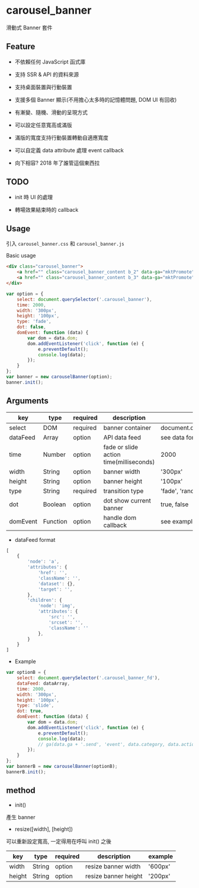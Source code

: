 # carousel_banner

滑動式 Banner 套件

## Feature

* 不依賴任何 JavaScript 函式庫

* 支持 SSR & API 的資料來源

* 支持桌面裝置與行動裝置

* 支援多個 Banner 顯示(不用擔心太多時的記憶體問題, DOM UI 有回收)

* 有漸變、隨機、滑動的呈現方式

* 可以設定任意寬高或滿版

* 滿版的寬度支持行動裝置轉動自適應寬度

* 可以自定義 data attribute 處理 event callback

* 向下相容? 2018 年了誰管這個東西拉

## TODO

* init 時 UI 的處理

* 轉場效果結束時的 callback

## Usage

引入 `carousel_banner.css` 和 `carousel_banner.js`

Basic usage

```HTML
<div class="carousel_banner">
    <a href="" class="carousel_banner_content b_2" data-ga="mktPromote" data-label="a2" data-action="click" data-category="b"><img src="https://tedshd.io/image/banner_2@1x.jpg" srcset="https://tedshd.io/image/banner_2@2x.jpg 2x" alt=""></a>
    <a href="" class="carousel_banner_content b_3" data-ga="mktPromote" data-label="a3" data-action="click" data-category="b"><img src="https://tedshd.io/image/banner_3@1x.jpg" srcset="https://tedshd.io/image/banner_3@2x.jpg 2x" alt=""></a>
</div>
```

```JavaScript
var option = {
    select: document.querySelector('.carousel_banner'),
    time: 2000,
    width: '300px',
    height: '100px',
    type: 'fade',
    dot: false,
    domEvent: function (data) {
        var dom = data.dom;
        dom.addEventListener('click', function (e) {
            e.preventDefault();
            console.log(data);
        });
    }
};
var banner = new carouselBanner(option);
banner.init();
```


## Arguments

|key|type|required|description|example|
|---|---|---|---|---|
| select   | DOM      | required | banner container                        | document.querySelector('#banner') |
| dataFeed | Array    | option   | API data feed                           | see data format                   |
| time     | Number   | option   | fade or slide action time(milliseconds) | 2000                              |
| width    | String   | option   | banner width                            | '300px'                           |
| height   | String   | option   | banner height                           | '100px'                           |
| type     | String   | required | transition type                         | 'fade', 'random', 'slide'         |
| dot      | Boolean  | option   | dot show current banner                 | true, false                       |
| domEvent | Function | option   | handle dom callback                     | see example                       |

* dataFeed format

```JavaScript
[
    {
        'node': 'a',
        'attributes': {
            'href': '',
            'className': '',
            'dataset': {},
            'target': '',
        },
        'children': {
            'node': 'img',
            'attributes': {
                'src': '',
                'srcset': '',
                'className': ''
            },
        }
    }
]
```

* Example

```JavaScript
var optionB = {
    select: document.querySelector('.carousel_banner_fd'),
    dataFeed: dataArray,
    time: 2000,
    width: '300px',
    height: '100px',
    type: 'slide',
    dot: true,
    domEvent: function (data) {
        var dom = data.dom;
        dom.addEventListener('click', function (e) {
            e.preventDefault();
            console.log(data);
            // ga(data.ga + '.send', 'event', data.category, data.action, data.label, {nonInteraction:true});
        });
    }
};
var bannerB = new carouselBanner(optionB);
bannerB.init();
```

## method

* init()

產生 banner

* resize([width], [height])

可以重新設定寬高, 一定得用在呼叫 init() 之後

|key|type|required|description|example|
|---|---|---|---|---|
| width  | String | option | resize banner width  | '600px' |
| height | String | option | resize banner height | '200px' |

